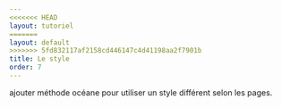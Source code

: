 ```yaml
---
<<<<<<< HEAD
layout: tutoriel
=======
layout: default
>>>>>>> 5fd832117af2158cd446147c4d41198aa2f7901b
title: Le style
order: 7
---
```


ajouter méthode océane pour utiliser un style différent selon les pages.
